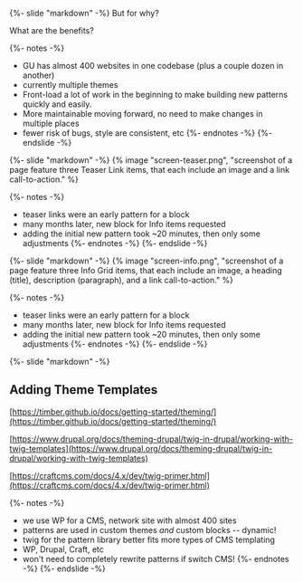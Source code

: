 {%- slide "markdown" -%}
But for why? <!-- .element: class="r-fit-text" -->

What are the benefits? <!-- .element: class="r-fit-text" -->

{%- notes -%}
- GU has almost 400 websites in one codebase (plus a couple dozen in another)
- currently multiple themes
- Front-load a lot of work in the beginning to make building new patterns quickly and easily.
- More maintainable moving forward, no need to make changes in multiple places
- fewer risk of bugs, style are consistent, etc
{%- endnotes -%}
{%- endslide -%}



{%- slide "markdown" -%}
{% image "screen-teaser.png", "screenshot of a page feature three Teaser Link items, that each include an image and a link call-to-action." %}

{%- notes -%}
- teaser links were an early pattern for a block
- many months later, new block for Info items requested
- adding the initial new pattern took ~20 minutes, then only some adjustments
{%- endnotes -%}
{%- endslide -%}



{%- slide "markdown" -%}
{% image "screen-info.png", "screenshot of a page feature three Info Grid items, that each include an image, a heading (title), description (paragraph), and a link call-to-action." %}

{%- notes -%}
- teaser links were an early pattern for a block
- many months later, new block for Info items requested
- adding the initial new pattern took ~20 minutes, then only some adjustments
{%- endnotes -%}
{%- endslide -%}



{%- slide "markdown" -%}
## Adding Theme Templates <!-- .element: class="r-fit-text" -->

[https://timber.github.io/docs/getting-started/theming/](https://timber.github.io/docs/getting-started/theming/)

[https://www.drupal.org/docs/theming-drupal/twig-in-drupal/working-with-twig-templates](https://www.drupal.org/docs/theming-drupal/twig-in-drupal/working-with-twig-templates)

[https://craftcms.com/docs/4.x/dev/twig-primer.html](https://craftcms.com/docs/4.x/dev/twig-primer.html)

{%- notes -%}
- we use WP for a CMS, network site with almost 400 sites
- patterns are used in custom themes _and_ custom blocks -- dynamic!
- twig for the pattern library better fits more types of CMS templating
- WP, Drupal, Craft, etc
- won't need to completely rewrite patterns if switch CMS!
{%- endnotes -%}
{%- endslide -%}
